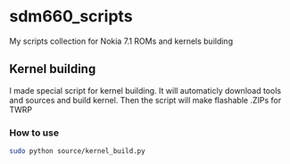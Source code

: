 # sdm660_scripts
My scripts collection for Nokia 7.1 ROMs and kernels building

## Kernel building
I made special script for kernel building. It will automaticly download tools and sources and build kernel. Then the script will make flashable .ZIPs for TWRP

### How to use
```sh
sudo python source/kernel_build.py
```